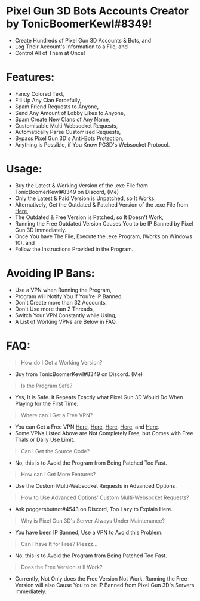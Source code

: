 # Pixel Gun 3D Bots Accounts Creator by TonicBoomerKewl#8349!
- Create Hundreds of Pixel Gun 3D Accounts & Bots, and
- Log Their Account's Information to a File, and
- Control All of Them at Once!

# Features:
- Fancy Colored Text,
- Fill Up Any Clan Forcefully,
- Spam Friend Requests to Anyone,
- Send Any Amount of Lobby Likes to Anyone,
- Spam Create New Clans of Any Name,
- Customisable Multi-Websocket Requests,
- Automatically Parse Customised Requests,
- Bypass Pixel Gun 3D's Anti-Bots Protection,
- Anything is Possible, if You Know PG3D's Websocket Protocol.

# Usage:
- Buy the Latest & Working Version of the .exe File from TonicBoomerKewl#8349 on Discord, (Me)
- Only the Latest & Paid Version is Unpatched, so It Works.
- Alternatively, Get the Outdated & Patched Version of the .exe File from [Here](https://github.com/TonicBoomerKewl/pg3d-bots-accounts-creator/releases/latest),
- The Outdated & Free Version is Patched, so It Doesn't Work,
- Running the Free Outdated Version Causes You to be IP Banned by Pixel Gun 3D Immediately.
- Once You have The File, Execute the .exe Program, (Works on Windows 10), and
- Follow the Instructions Provided in the Program.

# Avoiding IP Bans:
- Use a VPN when Running the Program,
- Program will Notify You if You're IP Banned,
- Don't Create more than 32 Accounts,
- Don't Use more than 2 Threads,
- Switch Your VPN Constantly while Using,
- A List of Working VPNs are Below in FAQ.

# FAQ:
> How do I Get a Working Version?
- Buy from TonicBoomerKewl#8349 on Discord. (Me)
> Is the Program Safe?
- Yes, It is Safe. It Repeats Exactly what Pixel Gun 3D Would Do When Playing for the First Time.
> Where can I Get a Free VPN?
- You can Get a Free VPN [Here](https://www.hotspotshield.com/), [Here](https://www.vpnunlimitedapp.com/), [Here](https://www.vpnbook.com/freevpn), [Here](https://www.vpngate.net/), and [Here](https://openvpn.net/download-open-vpn/).
- Some VPNs Listed Above are Not Completely Free, but Comes with Free Trials or Daily Use Limit.
> Can I Get the Source Code?
- No, this is to Avoid the Program from Being Patched Too Fast.
> How can I Get More Features?
- Use the Custom Multi-Websocket Requests in Advanced Options.
> How to Use Advanced Options' Custom Multi-Websocket Requests?
- Ask poggersbutnot#4543 on Discord, Too Lazy to Explain Here.
> Why is Pixel Gun 3D's Server Always Under Maintenance?
- You have been IP Banned, Use a VPN to Avoid this Problem.
> Can I have It for Free? Pleazz...
- No, this is to Avoid the Program from Being Patched Too Fast.
> Does the Free Version still Work?
- Currently, Not Only does the Free Version Not Work, Running the Free Version will also Cause You to be IP Banned from Pixel Gun 3D's Servers Immediately.

<!--gAAAAABgWbqC1Xj3bc_n9oDeqXn3hs2tTGqLxBsl7y9nPDUpD8Uo_pXLwXI1CkWFEoCsfsaUS-qoGFbmfXI4lCOtko05xBEjnNJAb8aYl-MBAbKsbR3n71uHagX93K9EbJRyfZNLY8DKpVz3LJVqEuP1mnUWoF3jipED2qv4WE8TLgdQ_PJFLSRwCyu53v0q8_wwOJzWjTOvPxiO8aMDd-dntNoTpSftrg==-->
